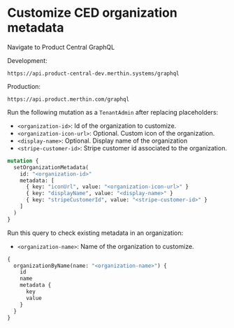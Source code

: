 # Customize CED organization metadata

Navigate to Product Central GraphQL

Development:

```
https://api.product-central-dev.merthin.systems/graphql
```

Production:

```
https://api.product.merthin.com/graphql
```

Run the following mutation as a `TenantAdmin` after replacing placeholders:

- `<organization-id>`: Id of the organization to customize.
- `<organization-icon-url>`: Optional. Custom icon of the organization.
- `<display-name>`: Optional. Display name of the organization
- `<stripe-customer-id>`: Stripe customer id associated to the organization.

```graphql
mutation {
  setOrganizationMetadata(
    id: "<organization-id>"
    metadata: [
      { key: "iconUrl", value: "<organization-icon-url>" }
      { key: "displayName", value: "<display-name>" }
      { key: "stripeCustomerId", value: "<stripe-customer-id>" }
    ]
  )
}
```

Run this query to check existing metadata in an organization:

- `<organization-name>`: Name of the organization to customize.

```graphql
{
  organizationByName(name: "<organization-name>") {
    id
    name
    metadata {
      key
      value
    }
  }
}
```
